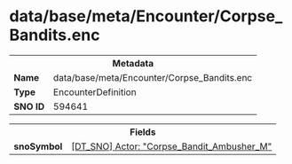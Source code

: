 <h1>data/base/meta/Encounter/Corpse_Bandits.enc</h1><table><tr><th colspan="100%">Metadata</th></tr><tr><td><b>Name</b></td><td>data/base/meta/Encounter/Corpse_Bandits.enc</td></tr><tr><td><b>Type</b></td><td>EncounterDefinition</td></tr><tr><td><b>SNO ID</b></td><td>594641</td></tr></table>

<table><tr><th colspan="100%">Fields</th></tr><tr><td><b>snoSymbol</b></td><td><a href="..\Actor\Corpse_Bandit_Ambusher_M.acr.md">[DT_SNO] Actor: "Corpse_Bandit_Ambusher_M"</a></td></tr></table>

